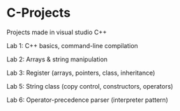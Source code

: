 # C-Projects
Projects made in visual studio C++

Lab 1: C++ basics, command-line compilation

Lab 2: Arrays & string manipulation

Lab 3: Register (arrays, pointers, class, inheritance)

Lab 5: String class (copy control, constructors, operators)

Lab 6: Operator-precedence parser​ (interpreter pattern)
